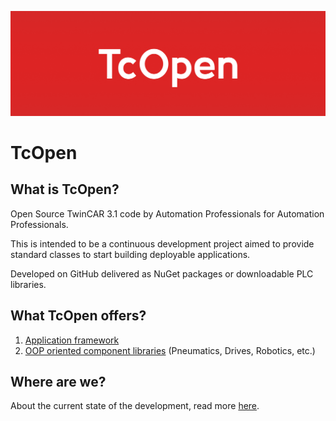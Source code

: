 ![TcOpen logo](./images/logo.png)

# TcOpen

## What is TcOpen?

Open Source TwinCAR 3.1 code by Automation Professionals for Automation Professionals.  

This is intended to be a continuous development project aimed to provide standard classes to start building deployable applications.

Developed on GitHub delivered as NuGet packages or downloadable PLC libraries.

## What TcOpen offers?

1. [Application framework](articles/TcOpenFramework/application.md)
1. [OOP oriented component libraries](api/toc.yml) (Pneumatics, Drives, Robotics, etc.)

## Where are we?

About the current state of the development, read more [here](https://github.com/TcOpenGroup/TcOpen/blob/initial-dev/README.md).
